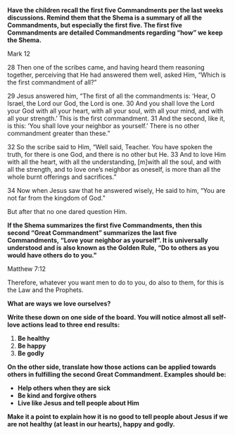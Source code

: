 **Have the children recall the first five Commandments per the last weeks discussions. Remind them that the Shema is a summary of all the Commandments, but especially the first five. The first five Commandments are detailed Commandments regarding “how” we keep the Shema.**

Mark 12

28 Then one of the scribes came, and having heard them reasoning together, perceiving that He had answered them well, asked Him, “Which is the first commandment of all?”

29 Jesus answered him, “The first of all the commandments is: ‘Hear, O Israel, the Lord our God, the Lord is one. 30 And you shall love the Lord your God with all your heart, with all your soul, with all your mind, and with all your strength.’ This is the first commandment. 31 And the second, like it, is this: ‘You shall love your neighbor as yourself.’ There is no other commandment greater than these.”

32 So the scribe said to Him, “Well said, Teacher. You have spoken the truth, for there is one God, and there is no other but He. 33 And to love Him with all the heart, with all the understanding, [m]with all the soul, and with all the strength, and to love one’s neighbor as oneself, is more than all the whole burnt offerings and sacrifices.”

34 Now when Jesus saw that he answered wisely, He said to him, “You are not far from the kingdom of God.”

But after that no one dared question Him.

**If the Shema summarizes the first five Commandments, then this second “Great Commandment” summarizes the last five Commandments, “Love your neighbor as yourself”. It is universally understood and is also known as the Golden Rule, “Do to others as you would have others do to you."**

Matthew 7:12

Therefore, whatever you want men to do to you, do also to them, for this is the Law and the Prophets.

**What are ways we love ourselves?**

**Write these down on one side of the board. You will notice almost all self-love actions lead to three end results:**

1. **Be healthy**
2. **Be happy**
3. **Be godly**

**On the other side, translate how those actions can be applied towards others in fulfilling the second Great Commandment. Examples should be:**

- **Help others when they are sick**
- **Be kind and forgive others**
- **Live like Jesus and tell people about Him**

**Make it a point to explain how it is no good to tell people about Jesus if we are not healthy (at least in our hearts), happy and godly.**